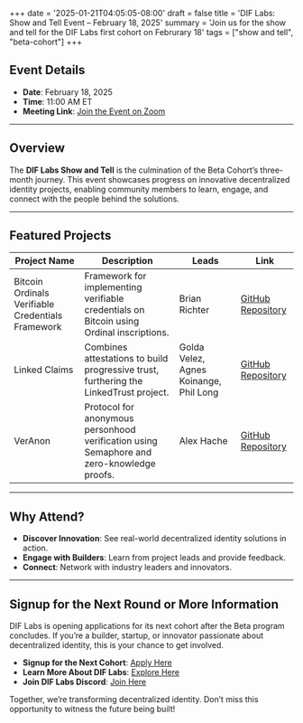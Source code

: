 +++
date = '2025-01-21T04:05:05-08:00'
draft = false
title = 'DIF Labs: Show and Tell Event – February 18, 2025'
summary = 'Join us for the show and tell for the DIF Labs first cohort on Februrary 18'
tags = ["show and tell", "beta-cohort"]
+++

## Event Details
- **Date**: February 18, 2025  
- **Time**: 11:00 AM ET  
- **Meeting Link**: [Join the Event on Zoom](https://zoom.us/j/1234567890)

---

## Overview

The **DIF Labs Show and Tell** is the culmination of the Beta Cohort’s three-month journey. This event showcases progress on innovative decentralized identity projects, enabling community members to learn, engage, and connect with the people behind the solutions.

---

## Featured Projects

| **Project Name**                               | **Description**                                                                                  | **Leads**                         | **Link**                                                                                     |
|------------------------------------------------|--------------------------------------------------------------------------------------------------|------------------------------------|---------------------------------------------------------------------------------------------|
| Bitcoin Ordinals Verifiable Credentials Framework | Framework for implementing verifiable credentials on Bitcoin using Ordinal inscriptions.         | Brian Richter                     | [GitHub Repository](https://github.com/decentralized-identity/labs-btco-vc)                 |
| Linked Claims                                   | Combines attestations to build progressive trust, furthering the LinkedTrust project.            | Golda Velez, Agnes Koinange, Phil Long | [GitHub Repository](https://github.com/decentralized-identity/labs-linkedclaims)            |
| VerAnon                                         | Protocol for anonymous personhood verification using Semaphore and zero-knowledge proofs.        | Alex Hache                        | [GitHub Repository](https://github.com/decentralized-identity/labs-veranon)                |

---

## Why Attend?

- **Discover Innovation**: See real-world decentralized identity solutions in action.  
- **Engage with Builders**: Learn from project leads and provide feedback.  
- **Connect**: Network with industry leaders and innovators.

---

## Signup for the Next Round or More Information

DIF Labs is opening applications for its next cohort after the Beta program concludes. If you’re a builder, startup, or innovator passionate about decentralized identity, this is your chance to get involved.

- **Signup for the Next Cohort**: [Apply Here](https://identity.foundation/labs-apply)  
- **Learn More About DIF Labs**: [Explore Here](https://identity.foundation/labs)  
- **Join DIF Labs Discord**: [Join Here](https://discord.com/invite/DIF)  

Together, we’re transforming decentralized identity. Don’t miss this opportunity to witness the future being built!
